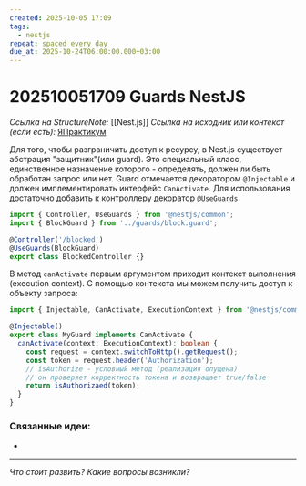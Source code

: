 ```yaml
---
created: 2025-10-05 17:09
tags:
  - nestjs
repeat: spaced every day
due_at: 2025-10-24T06:00:00.000+03:00
---
```

# 202510051709 Guards NestJS

*Ссылка на StructureNote:* [[Nest.js]]
*Ссылка на исходник или контекст (если есть):* [ЯПрактикум](https://practicum.yandex.ru/trainer/backend-nodejs/lesson/4a7f433e-2cdd-49d1-bbf2-b02c818cf2b1/task/0c27cf46-9eba-4d25-87f9-06e81141af66/)

Для того, чтобы разграничить доступ к ресурсу, в Nest.js существует абстрация "защитник"(или guard). Это специальный класс, единственное назначение которого - определять, должен ли быть обработан запрос или нет. Guard отмечается декоратором `@Injectable` и должен имплементировать интерфейс `CanActivate`. Для использования достаточно добавить к контроллеру декоратор `@UseGuards`

```ts
import { Controller, UseGuards } from '@nestjs/common';
import { BlockGuard } from '../guards/block.guard';

@Controller('/blocked')
@UseGuards(BlockGuard)
export class BlockedController {}
```

В метод `canActivate` первым аргументом приходит контекст выполнения (execution context). С помощью контекста мы можем получить доступ к объекту запроса:

```ts
import { Injectable, CanActivate, ExecutionContext } from '@nestjs/common';

@Injectable()
export class MyGuard implements CanActivate {
  canActivate(context: ExecutionContext): boolean {
    const request = context.switchToHttp().getRequest();
    const token = request.header('Authorization');
    // isAuthorize - условный метод (реализация опущена)
    // он проверяет корректность токена и возвращает true/false
    return isAuthorizaed(token);
  }
}
```

### Связанные идеи:

* 

---

*Что стоит развить? Какие вопросы возникли?*
